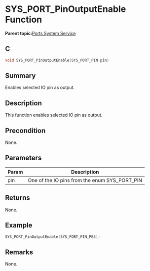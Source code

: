 # SYS\_PORT\_PinOutputEnable Function

**Parent topic:**[Ports System Service](GUID-89291D9B-92F4-4472-BAE0-9F007571CD35.md)

## C

```c
void SYS_PORT_PinOutputEnable(SYS_PORT_PIN pin)
```

## Summary

Enables selected IO pin as output.

## Description

This function enables selected IO pin as output.

## Precondition

None.

## Parameters

|Param|Description|
|-----|-----------|
|pin|One of the IO pins from the enum SYS\_PORT\_PIN|

## Returns

None.

## Example

```c
SYS_PORT_PinOutputEnable(SYS_PORT_PIN_PB3);
```

## Remarks

None.

